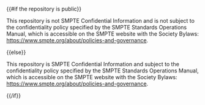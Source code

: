 {{#if the repository is public}}

This repository is not SMPTE Confidential Information and is not subject to the
confidentiality policy specified by the SMPTE Standards Operations Manual, which
is accessible on the SMPTE website with the Society Bylaws:
<https://www.smpte.org/about/policies-and-governance>.

{{else}}

This repository is SMPTE Confidential Information and subject to the
confidentiality policy specified by the SMPTE Standards Operations Manual, which
is accessible on the SMPTE website with the Society Bylaws:
<https://www.smpte.org/about/policies-and-governance>.

{{/if}}
